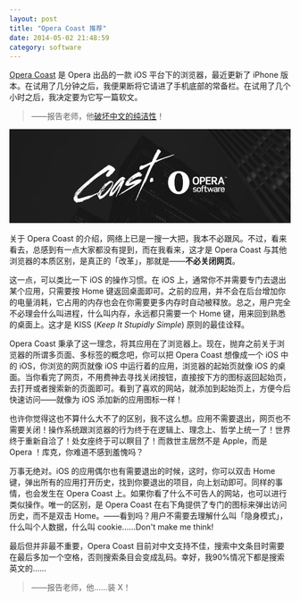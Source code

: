 ```yaml
---
layout: post
title: "Opera Coast 推荐"
date: 2014-05-02 21:48:59
category: software
---
```


[Opera Coast][1] 是 Opera 出品的一款 iOS 平台下的浏览器，最近更新了 iPhone 版本。在试用了几分钟之后，我便果断将它请进了手机底部的常备栏。在试用了几个小时之后，我决定要为它写一篇软文。

<!--more-->

> ——报告老师，他[破坏中文的纯洁性][2]！

![Opera Coast](/assets/images/help-coast.jpg)

关于 Opera Coast 的介绍，网络上已是一搜一大把，我本不必跟风。不过，看来看去，总感到有一点大家都没有提到，而在我看来，这才是 Opera Coast 与其他浏览器的本质区别，是真正的「改革」，那就是——**不必关闭网页**。

这一点，可以类比一下 iOS 的操作习惯。在 iOS 上，通常你不并需要专门去退出某个应用，只需要按 Home 键返回桌面即可。之前的应用，并不会在后台增加你的电量消耗，它占用的内存也会在你需要更多内存时自动被释放。总之，用户完全不必理会什么叫进程，什么叫内存，永远都只需要一个 Home 键，用来回到熟悉的桌面上。这才是 KISS (_Keep It Stupidly Simple_) 原则的最佳诠释。

Opera Coast 秉承了这一理念，将其应用在了浏览器上。现在，抛弃之前关于浏览器的所谓多页面、多标签的概念吧，你可以把 Opera Coast 想像成一个 iOS 中的 iOS，你浏览的网页就像 iOS 中运行着的应用，浏览器的起始页就像 iOS 的桌面。当你看完了网页，不用费神去寻找关闭按钮，直接按下方的图标返回起始页，去打开或者搜索新的页面即可。看到了喜欢的网站，就添加到起始页上，方便今后快速访问——就像为 iOS 添加新的应用图标一样！

也许你觉得这也不算什么大不了的区别，我不这么想。应用不需要退出，网页也不需要关闭！操作系统跟浏览器的行为终于在逻辑上、理念上、哲学上统一了！世界终于重新自洽了！处女座终于可以瞑目了！而救世主居然不是 Apple，而是 Opera ！库克，你难道不感到羞愧吗？

万事无绝对。iOS 的应用偶尔也有需要退出的时候，这时，你可以双击 Home 键，弹出所有的应用打开历史，找到你要退出的项目，向上划动即可。同样的事情，也会发生在 Opera Coast 上。如果你看了什么不可告人的网站，也可以进行类似操作。唯一的区别，是 Opera Coast 在右下角提供了专门的图标来弹出访问历史，而不是双击 Home。——看到吗？用户不需要去理解什么叫「隐身模式」，什么叫个人数据，什么叫 cookie……Don't make me think!

最后但并非最不重要，Opera Coast 目前对中文支持不佳，搜索中文条目时需要在最后多加一个空格，否则搜索条目会变成乱码。幸好，我90%情况下都是搜索英文的……

> ——报告老师，他……装 X！

[1]: http://operacoast.com "Opera Coast Homepage"
[2]: http://tech.qq.com/a/20140425/015823.htm "人民日报：使用WiFi、iPad等词破坏汉语纯洁性"
